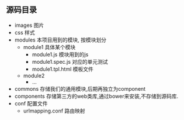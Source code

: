 ## 源码目录

- images  图片
- css     样式
- modules 本项目用到的模块, 按模块划分
  - module1 具体某个模块
    - module1.js       模块用到的js
    - module1.spec.js  对应的单元测试
    - module1.tpl.html 模板文件
  - module2
    - ...
- commons 存储我们的通用模块,后期再独立为component
- components 存储第三方的web类库,通过bower来安装,不存储到源码库.
- conf  配置文件
  - urlmapping.conf  路由映射